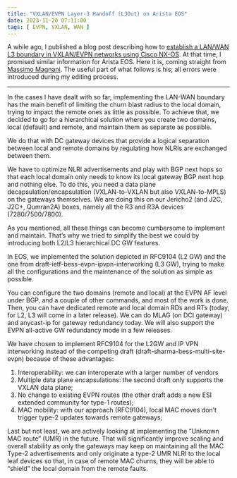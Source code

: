 ```yaml
---
title: "VXLAN/EVPN Layer-3 Handoff (L3Out) on Arista EOS"
date: 2023-11-20 07:11:00
tags: [ EVPN, VXLAN, WAN ]
---
```

A while ago, I published a blog post describing how to [establish a LAN/WAN L3 boundary in VXLAN/EVPN networks using Cisco NX-OS](/2023/09/evpn-wan-handoff-l3out.html). At that time, I promised similar information for Arista EOS. Here it is, coming straight from [Massimo Magnani](https://www.linkedin.com/in/massimo-magnani-8b3a59/). The useful part of what follows is his; all errors were introduced during my editing process.

---

In the cases I have dealt with so far, implementing the LAN-WAN boundary has the main benefit of limiting the churn blast radius to the local domain, trying to impact the remote ones as little as possible. To achieve that, we decided to go for a hierarchical solution where you create two domains, local (default) and remote, and maintain them as separate as possible. 
<!--more-->
We do that with DC gateway devices that provide a logical separation between local and remote domains by regulating how NLRIs are exchanged between them. 

We have to optimize NLRI advertisements and play with BGP next hops so that each local domain only needs to know its local gateway BGP next hop and nothing else. To do this, you need a data plane decapsulation/encapsulation (VXLAN-to-VXLAN but also VXLAN-to-MPLS) on the gateways themselves. We are doing this on our Jericho2 (and J2C, J2C+, Qumran2A) boxes, namely all the R3 and R3A devices (7280/7500/7800).

As you mentioned, all these things can become cumbersome to implement and maintain. That’s why we tried to simplify the best we could by introducing both L2/L3 hierarchical DC GW features.

In EOS, we implemented the solution depicted in RFC9104 (L2 GW) and the one from draft-ietf-bess-evpn-ipvpn-interworking (L3 GW), trying to make all the configurations and the maintenance of the solution as simple as possible.

You can configure the two domains (remote and local) at the EVPN AF level under BGP, and a couple of other commands, and most of the work is done. Then, you can have dedicated remote and local domain RDs and RTs (today, for L2, L3 will come in a later release). We can do MLAG (on DCI gateway) and anycast-ip for gateway redundancy today. We will also support the EVPN all-active GW redundancy mode in a few releases.

We have chosen to implement RFC9104 for the L2GW and IP VPN  interworking instead of the competing draft (draft-sharma-bess-multi-site-evpn) because of these advantages:

1. Interoperability: we can interoperate with a larger number of vendors
2. Multiple data plane encapsulations: the second draft only supports the VXLAN data plane;
3. No change to existing EVPN routes (the other draft adds a new ESI extended community for type-1 routes);
4. MAC mobility: with our approach (RFC9104), local MAC moves don’t trigger type-2 updates towards remote gateways;

Last but not least, we are actively looking at implementing the “Unknown MAC route” (UMR) in the future. That will significantly improve scaling and overall stability as only the gateways may keep on maintaining all the MAC Type-2 advertisements and only originate a type-2 UMR NLRI to the local leaf devices so that, in case of remote MAC churns, they will be able to “shield” the local domain from the remote faults.
